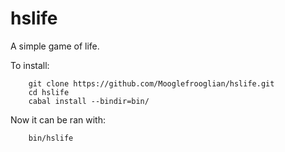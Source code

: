 hslife
======

A simple game of life.

To install:
```
    git clone https://github.com/Mooglefrooglian/hslife.git
    cd hslife
    cabal install --bindir=bin/
```
    
Now it can be ran with:
```
    bin/hslife
```
